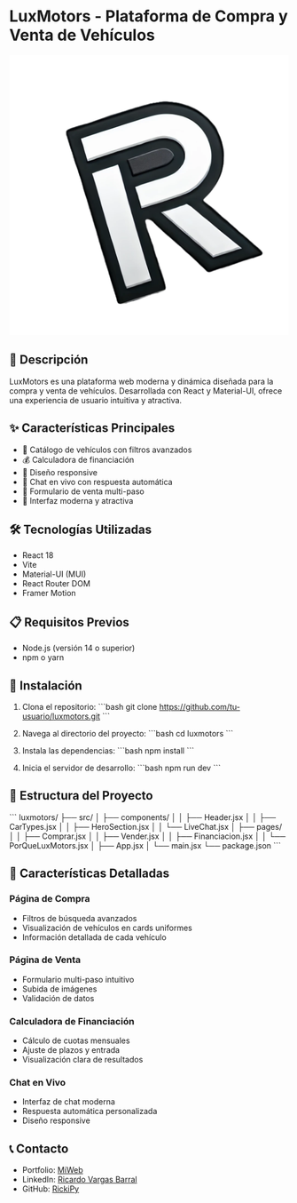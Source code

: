 # LuxMotors - Plataforma de Compra y Venta de Vehículos

![LuxMotors Logo](./public/logo.png)

## 📝 Descripción

LuxMotors es una plataforma web moderna y dinámica diseñada para la compra y venta de vehículos. Desarrollada con React y Material-UI, ofrece una experiencia de usuario intuitiva y atractiva.

## ✨ Características Principales

- 🚗 Catálogo de vehículos con filtros avanzados
- 💰 Calculadora de financiación
- 📱 Diseño responsive
- 💬 Chat en vivo con respuesta automática
- 📝 Formulario de venta multi-paso
- 🎨 Interfaz moderna y atractiva

## 🛠️ Tecnologías Utilizadas

- React 18
- Vite
- Material-UI (MUI)
- React Router DOM
- Framer Motion

## 📋 Requisitos Previos

- Node.js (versión 14 o superior)
- npm o yarn

## 🚀 Instalación

1. Clona el repositorio:
\`\`\`bash
git clone https://github.com/tu-usuario/luxmotors.git
\`\`\`

2. Navega al directorio del proyecto:
\`\`\`bash
cd luxmotors
\`\`\`

3. Instala las dependencias:
\`\`\`bash
npm install
\`\`\`

4. Inicia el servidor de desarrollo:
\`\`\`bash
npm run dev
\`\`\`

## 📁 Estructura del Proyecto

\`\`\`
luxmotors/
├── src/
│   ├── components/
│   │   ├── Header.jsx
│   │   ├── CarTypes.jsx
│   │   ├── HeroSection.jsx
│   │   └── LiveChat.jsx
│   ├── pages/
│   │   ├── Comprar.jsx
│   │   ├── Vender.jsx
│   │   ├── Financiacion.jsx
│   │   └── PorQueLuxMotors.jsx
│   ├── App.jsx
│   └── main.jsx
└── package.json
\`\`\`

## 🌟 Características Detalladas

### Página de Compra
- Filtros de búsqueda avanzados
- Visualización de vehículos en cards uniformes
- Información detallada de cada vehículo

### Página de Venta
- Formulario multi-paso intuitivo
- Subida de imágenes
- Validación de datos

### Calculadora de Financiación
- Cálculo de cuotas mensuales
- Ajuste de plazos y entrada
- Visualización clara de resultados

### Chat en Vivo
- Interfaz de chat moderna
- Respuesta automática personalizada
- Diseño responsive

## 📞 Contacto

- Portfolio: [MiWeb](https://ricki-cv.vercel.app/)
- LinkedIn: [Ricardo Vargas Barral](https://linkedin.com/in/ricardo-vargas-barral-0a3891289)
- GitHub: [RickiPy](https://github.com/RickiPy)
